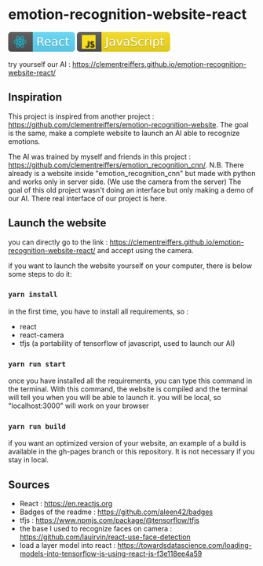 # emotion-recognition-website-react

[![reactjs](badges/react.svg)](https://badges.aleen42.com/src/react.svg)
[![javascript](badges/javascript.svg)](https://badges.aleen42.com/src/javascript.svg)

try yourself our AI : https://clementreiffers.github.io/emotion-recognition-website-react/

## Inspiration

This project is inspired from another project : https://github.com/clementreiffers/emotion-recognition-website.
The goal is the same, make a complete website to launch an AI able to recognize emotions.

The AI was trained by myself and friends in this project : https://github.com/clementreiffers/emotion_recognition_cnn/.
N.B. There already is a website inside "emotion_recognition_cnn" but made with python and works only in server side. (We
use the camera from the server) The goal of this old project wasn't doing an interface but only making a demo of our AI.
There real interface of our project is here.

## Launch the website

you can directly go to the link : https://clementreiffers.github.io/emotion-recognition-website-react/ and accept using 
the camera.

if you want to launch the website yourself on your computer, there is below some steps to do it:

### `yarn install`

in the first time, you have to install all requirements, so :
- react
- react-camera
- tfjs (a portability of tensorflow of javascript, used to launch our AI)
### `yarn run start`

once you have installed all the requirements, you can type this command in the terminal.
With this command, the website is compiled and the terminal will tell you when you will be able to launch it. 
you will be local, so "localhost:3000" will work on your browser

### `yarn run build`

if you want an optimized version of your website, an example of a build is available in the gh-pages branch or this 
repository. It is not necessary if you stay in local.


## Sources 

- React : https://en.reactjs.org
- Badges of the readme : https://github.com/aleen42/badges
- tfjs : https://www.npmjs.com/package/@tensorflow/tfjs
- the base I used to recognize faces on camera : https://github.com/lauirvin/react-use-face-detection 
- load a layer model into react : https://towardsdatascience.com/loading-models-into-tensorflow-js-using-react-js-f3e118ee4a59

